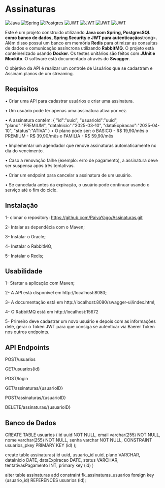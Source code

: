 # Assinaturas

<p dir="auto"><a target="_blank" rel="noopener noreferrer nofollow" href="https://camo.githubusercontent.com/bea90da226e09b503e6c8fde824f4816b98dcf30cd31e803006bf6335af06890/68747470733a2f2f696d672e736869656c64732e696f2f62616467652f6a6176612d2532334544384230302e7376673f7374796c653d666f722d7468652d6261646765266c6f676f3d6f70656e6a646b266c6f676f436f6c6f723d7768697465"><img src="https://camo.githubusercontent.com/bea90da226e09b503e6c8fde824f4816b98dcf30cd31e803006bf6335af06890/68747470733a2f2f696d672e736869656c64732e696f2f62616467652f6a6176612d2532334544384230302e7376673f7374796c653d666f722d7468652d6261646765266c6f676f3d6f70656e6a646b266c6f676f436f6c6f723d7768697465" alt="Java" data-canonical-src="https://img.shields.io/badge/java-%23ED8B00.svg?style=for-the-badge&amp;logo=openjdk&amp;logoColor=white" style="max-width: 100%;"></a>
<a target="_blank" rel="noopener noreferrer nofollow" href="https://camo.githubusercontent.com/9ee242f2c2b1eb587f7e42704b3a0629082aac88f66fff96d34723f777b07775/68747470733a2f2f696d672e736869656c64732e696f2f62616467652f737072696e672d2532333644423333462e7376673f7374796c653d666f722d7468652d6261646765266c6f676f3d737072696e67266c6f676f436f6c6f723d7768697465"><img src="https://camo.githubusercontent.com/9ee242f2c2b1eb587f7e42704b3a0629082aac88f66fff96d34723f777b07775/68747470733a2f2f696d672e736869656c64732e696f2f62616467652f737072696e672d2532333644423333462e7376673f7374796c653d666f722d7468652d6261646765266c6f676f3d737072696e67266c6f676f436f6c6f723d7768697465" alt="Spring" data-canonical-src="https://img.shields.io/badge/spring-%236DB33F.svg?style=for-the-badge&amp;logo=spring&amp;logoColor=white" style="max-width: 100%;"></a>
<a target="_blank" rel="noopener noreferrer nofollow" href="https://camo.githubusercontent.com/544022edf8369d944e68802fc043b0268484709e334d23db2882590aeae296cb/68747470733a2f2f696d672e736869656c64732e696f2f62616467652f706f7374677265732d2532333331363139322e7376673f7374796c653d666f722d7468652d6261646765266c6f676f3d706f737467726573716c266c6f676f436f6c6f723d7768697465"><img src="https://camo.githubusercontent.com/544022edf8369d944e68802fc043b0268484709e334d23db2882590aeae296cb/68747470733a2f2f696d672e736869656c64732e696f2f62616467652f706f7374677265732d2532333331363139322e7376673f7374796c653d666f722d7468652d6261646765266c6f676f3d706f737467726573716c266c6f676f436f6c6f723d7768697465" alt="Postgres" data-canonical-src="https://img.shields.io/badge/postgres-%23316192.svg?style=for-the-badge&amp;logo=postgresql&amp;logoColor=white" style="max-width: 100%;"></a>
<a target="_blank" rel="noopener noreferrer nofollow" href="https://camo.githubusercontent.com/6eff46a364eba690cb91a9f40084d97f96bf95699f3cb7722125dc1dc324fde1/68747470733a2f2f696d672e736869656c64732e696f2f62616467652f4a57542d626c61636b3f7374796c653d666f722d7468652d6261646765266c6f676f3d4a534f4e253230776562253230746f6b656e73"><img src="https://camo.githubusercontent.com/6eff46a364eba690cb91a9f40084d97f96bf95699f3cb7722125dc1dc324fde1/68747470733a2f2f696d672e736869656c64732e696f2f62616467652f4a57542d626c61636b3f7374796c653d666f722d7468652d6261646765266c6f676f3d4a534f4e253230776562253230746f6b656e73" alt="JWT" data-canonical-src="https://img.shields.io/badge/JWT-black?style=for-the-badge&amp;logo=JSON%20web%20tokens" style="max-width: 100%;"></a>
<a target="_blank" rel="noopener noreferrer nofollow" href="https://camo.githubusercontent.com/cd7c747a20108fb05e6394c8740e99c6a472222f35d5a41ade053b03eceb871f/68747470733a2f2f696d672e736869656c64732e696f2f62616467652f72656469732d2532334444303033312e7376673f7374796c653d666f722d7468652d6261646765266c6f676f3d7265646973266c6f676f436f6c6f723d7768697465"><img src="https://camo.githubusercontent.com/cd7c747a20108fb05e6394c8740e99c6a472222f35d5a41ade053b03eceb871f/68747470733a2f2f696d672e736869656c64732e696f2f62616467652f72656469732d2532334444303033312e7376673f7374796c653d666f722d7468652d6261646765266c6f676f3d7265646973266c6f676f436f6c6f723d7768697465" alt="JWT" data-canonical-src="https://img.shields.io/badge/redis-%23DD0031.svg?style=for-the-badge&logo=redis&logoColor=white;logo=JSON%20web%20tokens" style="max-width: 100%;"></a>
<a target="_blank" rel="noopener noreferrer nofollow" href="https://camo.githubusercontent.com/6863631ccfa46c1dcc000e5b14997d9d6590cc8655d14897783b6e94803cde96/68747470733a2f2f696d672e736869656c64732e696f2f62616467652f7261626269746d712d4646363630303f7374796c653d666f722d7468652d6261646765266c6f676f3d7261626269746d71266c6f676f436f6c6f723d7768697465"><img src="https://camo.githubusercontent.com/6863631ccfa46c1dcc000e5b14997d9d6590cc8655d14897783b6e94803cde96/68747470733a2f2f696d672e736869656c64732e696f2f62616467652f7261626269746d712d4646363630303f7374796c653d666f722d7468652d6261646765266c6f676f3d7261626269746d71266c6f676f436f6c6f723d7768697465" alt="JWT" data-canonical-src="https://img.shields.io/badge/Rabbitmq-FF6600?style=for-the-badge&logo=rabbitmq&logoColor=white;logo=JSON%20web%20tokens" style="max-width: 100%;"></a>
<a target="_blank" rel="noopener noreferrer nofollow" href="https://camo.githubusercontent.com/c9a85f6869aa992f1500dd9d4d4bdff7d405605292ca152587394c1f92552d4f/68747470733a2f2f696d672e736869656c64732e696f2f62616467652f646f636b65722d2532333064623765642e7376673f7374796c653d666f722d7468652d6261646765266c6f676f3d646f636b6572266c6f676f436f6c6f723d7768697465"><img src="https://camo.githubusercontent.com/c9a85f6869aa992f1500dd9d4d4bdff7d405605292ca152587394c1f92552d4f/68747470733a2f2f696d672e736869656c64732e696f2f62616467652f646f636b65722d2532333064623765642e7376673f7374796c653d666f722d7468652d6261646765266c6f676f3d646f636b6572266c6f676f436f6c6f723d7768697465" alt="JWT" data-canonical-src="https://img.shields.io/badge/docker-%230db7ed.svg?style=for-the-badge&logo=docker&logoColor=white;logo=JSON%20web%20tokens" style="max-width: 100%;"></a>
</p>


<p dir="auto">Este é um projeto construído utilizando <strong>Java com Spring, PostgresSQL como banco de dados, Spring Security e JWT para autenticação</strong>strong>. Além disso possui um banco em memória <strong>Redis</strong> para otimizar as consultas de dados e comunicação assíncrona utilizando <strong>RabbitMQ</strong>. O projeto está conteinerizado usando <strong>Docker</strong>. Os testes unitários são feitos com <strong>JUnit e Mockito</strong>. O software está documentado através do <strong>Swagger</strong>.</p>

<p dir="auto">O objetivo da API é realizar um controle de Usuários que se cadastram e Assinam planos de um streaming.</p>

## Requisitos
• Criar uma API para cadastrar usuários e criar uma assinatura.

• Um usuário pode ter apenas uma assinatura ativa por vez.

• A assinatura contém:
{
"id":"uuid",
"usuarioId":"uuid",
"plano":"PREMIUM",
"dataInicio":"2025-03-10",
"dataExpiracao":"2025-04-10",
"status":"ATIVA"
}
• O plano pode ser:
o BASICO - R$ 19,90/mês
o PREMIUM - R$ 39,90/mês
o FAMILIA - R$ 59,90/mês

• Implementar um agendador que renove assinaturas automaticamente no
dia do vencimento.

• Caso a renovação falhe (exemplo: erro de pagamento), a assinatura deve
ser suspensa após três tentativas.

• Criar um endpoint para cancelar a assinatura de um usuário.

• Se cancelada antes da expiração, o usuário pode continuar usando o
serviço até o fim do ciclo.

## Instalação
1- clonar o repository:
https://github.com/PaivaYago/Assinaturas.git

2- Intalar as dependêcia com o Maven;

3- Instalar o Oracle;

4- Instalar o RabbitMQ;

5- Instalar o Redis;

## Usabilidade
1- Startar a aplicação com Maven;

2- A API está disponível em http://localhost:8080;

3- A documentação está em http://localhost:8080/swagger-ui/index.html;

4- O RabbitMQ está em http://localhost:15672

5- Primeiro deve cadastrar um novo usuário e depois com as informações dele, gerar o Token JWT para que consiga se autenticar via Baerer Token nos outros endpoints.

## API Endpoints
POST/usuarios

GET/usuarios{id}

POST/login

GET/assinaturas/{usuarioID}

POST/assinaturas/{usuarioID}

DELETE/assinaturas/{usuarioID}

## Banco de Dados

CREATE TABLE usuarios (
	id uuid NOT NULL,
	email varchar(255) NOT NULL,
	nome varchar(255) NOT NULL,
	senha varchar NOT NULL,
	CONSTRAINT usuarios_pkey PRIMARY KEY (id)
);

create table assinaturas(
id uuid,
usuario_id uuid,
plano VARCHAR,
dataInicio DATE,
dataExpiracao DATE,
status VARCHAR,
tentativasPagamento INT,
primary key (id)
)

alter table assinaturas 
    add constraint fk_assinaturas_usuarios
    foreign key (usuario_id) 
    REFERENCES usuarios (id);



